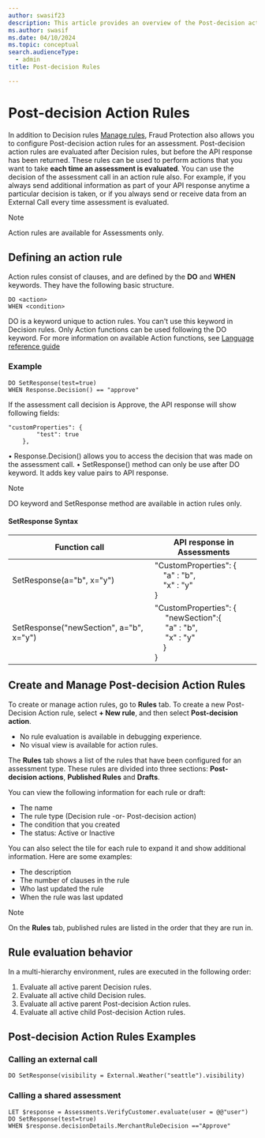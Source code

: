 ```yaml
---
author: swasif23
description: This article provides an overview of the Post-decision action rules feature in Microsoft Dynamics 365 Fraud Protection.
ms.author: swasif
ms.date: 04/10/2024
ms.topic: conceptual
search.audienceType:
  - admin
title: Post-decision Rules

---
```


# Post-decision Action Rules

In addition to Decision rules [Manage rules](rules.md), Fraud Protection also allows you to configure Post-decision action rules for an assessment. Post-decision action rules are evaluated after Decision rules, but before the API response has been returned. These rules can be used to perform actions that you want to take **each time an assessment is evaluated**. You can use the decision of the assessment call in an action rule also. For example, if you always send additional information as part of your API response anytime a particular decision is taken, or if you always send or receive data from an External Call every time assessment is evaluated. 

> [!NOTE]
> Action rules are available for Assessments only.

## Defining an action rule

Action rules consist of clauses, and are defined by the **DO** and **WHEN** keywords. They have the following basic structure.

```FraudProtectionLanguage
DO <action>
WHEN <condition>
```

DO is a keyword unique to action rules. You can't use this keyword in Decision rules.
Only Action functions can be used following the DO keyword. For more information on available Action functions, see [Language reference guide](fpl-lang-ref.md#model-functions)

### Example

```FraudProtectionLanguage
DO SetResponse(test=true) 
WHEN Response.Decision() == "approve"
```
If the assessment call decision is Approve, the API response will show following fields:

```FraudProtectionLanguage
"customProperties": {
        "test": true
    },
``` 
•	Response.Decision() allows you to access the decision that was made on the assessment call.
•	SetResponse() method can only be use after DO keyword. It adds key value pairs to API response.  

> [!NOTE]
> DO keyword and SetResponse method are available in action rules only.

#### SetResponse Syntax
|Function call|API response in Assessments|
|-------------------------|-------------------|
|SetResponse(a="b", x="y")| "CustomProperties": {<br> &nbsp;&nbsp;&nbsp;&nbsp;"a" : "b",<br>&nbsp;&nbsp;&nbsp;&nbsp;"x" : "y"<br>}</br>|
|SetResponse("newSection", a="b", x="y")|"CustomProperties": {<br> &nbsp;&nbsp;&nbsp;&nbsp; "newSection":{<br> &nbsp;&nbsp;&nbsp;&nbsp; "a" : "b",<br> &nbsp;&nbsp;&nbsp;&nbsp; "x" : "y"<br>&nbsp;&nbsp;&nbsp;&nbsp;}<br>}</br>|

## Create and Manage Post-decision Action Rules

To create or manage action rules, go to **Rules** tab. 
To create a new Post-Decision Action rule, select **+ New rule**, and then select **Post-decision action**.

 - No rule evaluation is available in debugging experience.
 - No visual view is available for action rules. 

The **Rules** tab shows a list of the rules that have been configured for an assessment type. These rules are divided into three sections: **Post-decision actions**, **Published Rules** and **Drafts**.

You can view the following information for each rule or draft:
- The name
- The rule type (Decision rule -or- Post-decision action)
- The condition that you created
- The status: Active or Inactive

You can also select the tile for each rule to expand it and show additional information. Here are some examples:
-	The description
-	The number of clauses in the rule
-	Who last updated the rule
-	When the rule was last updated

> [!NOTE]
> On the **Rules** tab, published rules are listed in the order that they are run in.

## Rule evaluation behavior 

In a multi-hierarchy environment, rules are executed in the following order:
1.	Evaluate all active parent Decision rules.
2.	Evaluate all active child Decision rules.
3.	Evaluate all active parent Post-decision Action rules.
4.	Evaluate all active child Post-decision Action rules.

## Post-decision Action Rules Examples
### Calling an external call 
```FraudProtectionLanguage
DO SetResponse(visibility = External.Weather("seattle").visibility)
```
### Calling a shared assessment
```FraudProtectionLanguage
LET $response = Assessments.VerifyCustomer.evaluate(user = @@"user")
DO SetResponse(test=true)
WHEN $response.decisionDetails.MerchantRuleDecision =="Approve"
```




